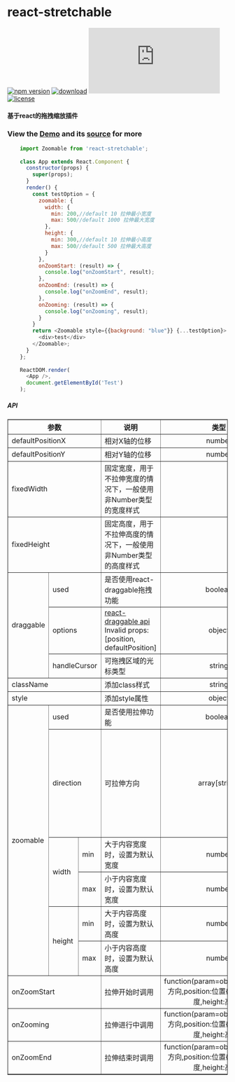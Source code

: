 # react-stretchable

[![npm version](https://img.shields.io/npm/v/react-stretchable.svg?style=flat)](https://www.npmjs.com/package/react-stretchable)
[![download](https://img.shields.io/npm/dm/react-stretchable.svg?style=flat)](https://www.npmjs.com/package/react-stretchable)
![gzip size](http://img.badgesize.io/https://npmcdn.com/react-stretchable/dist/zoomable.js?compression=gzip)
[![license](https://img.shields.io/badge/license-MIT-blue.svg?style=flat)](https://raw.githubusercontent.com/zsjjs/react-stretchable/master/LICENSE)

#### 基于react的拖拽缩放插件

### View the <a href="https://codepen.io/godIsMe/pen/NEXzgr">Demo</a> and its <a href="https://github.com/zsjjs/react-zoomable/blob/master/example/test.js">source</a> for more

``` js
    import Zoomable from 'react-stretchable';
    
    class App extends React.Component {
      constructor(props) {
        super(props);
      }
      render() {
        const testOption = {
          zoomable: {
            width: {
              min: 200,//default 10 拉伸最小宽度
              max: 500//default 1000 拉伸最大宽度
            },
            height: {
              min: 300,//default 10 拉伸最小高度
              max: 500//default 500 拉伸最大高度
            }
          },
          onZoomStart: (result) => {
            console.log("onZoomStart", result);
          },
          onZoomEnd: (result) => {
            console.log("onZoomEnd", result);
          },
          onZooming: (result) => {
            console.log("onZooming", result);
          }
        }
        return <Zoomable style={{background: "blue"}} {...testOption}>
          <div>test</div>
        </Zoomable>;
      }
    };
    
    ReactDOM.render(
      <App />,
      document.getElementById('Test')
    );
```

##### API

<table border="1">
    <tr>
      <th colspan="3">参数</th>
      <th>说明</th>
      <th align="center">类型</th>
      <th align="center">默认值</th>
    </tr>
    <tr>
      <td colspan="3">defaultPositionX</td>
      <td>相对X轴的位移</td>
      <td align="center">number</td>
      <td align="center">0</td>
    </tr>
    <tr>
      <td colspan="3">defaultPositionY</td>
      <td>相对Y轴的位移</td>
      <td align="center">number</td>
      <td align="center">0</td>
    </tr>
    <tr>
      <td colspan="3">fixedWidth</td>
      <td>固定宽度，用于不拉伸宽度的情况下，一般使用非Number类型的宽度样式</td>
      <td align="center"></td>
      <td align="center">null</td>
    </tr>
    <tr>
      <td colspan="3">fixedHeight</td>
      <td>固定高度，用于不拉伸高度的情况下，一般使用非Number类型的高度样式</td>
      <td align="center"></td>
      <td align="center">null</td>
    </tr>
    <tr>
      <td rowspan="3">draggable</td>
      <td colspan="2">used</td>
      <td>是否使用react-draggable拖拽功能</td>
      <td align="center">boolean</td>
      <td align="center">true</td>
    </tr>
    <tr>
      <td colspan="2">options</td>
      <td>
        <a target="_blank" href="https://www.npmjs.com/package/react-draggable#draggable-api">react-draggable api</a> Invalid props: [position, defaultPosition]
      </td>
      <td align="center">object</td>
      <td align="center">null</td>
    </tr>
    <tr>
      <td colspan="2">handleCursor</td>
      <td>可拖拽区域的光标类型</td>
      <td align="center">string</td>
      <td align="center">move</td>
    </tr>
    <tr>
      <td colspan="3">className</td>
      <td>添加class样式</td>
      <td align="center">string</td>
      <td align="center">""</td>
    </tr>
    <tr>
      <td colspan="3">style</td>
      <td>添加style属性</td>
      <td align="center">object</td>
      <td align="center">{}</td>
    </tr>
    <tr>
      <td rowspan="6">zoomable</td>
      <td colspan="2">used</td>
      <td>是否使用拉伸功能</td>
      <td align="center">boolean</td>
      <td align="center">true</td>
    </tr>
    <tr>
      <td colspan="2">direction</td>
      <td>可拉伸方向</td>
      <td align="center">array[string]</td>
      <td align="center">["top", "right-top", "right", "right-bottom", "bottom", "left-bottom", "left", "left-top"]</td>
    </tr>
    <tr>
      <td rowspan="2">width</td>
      <td>min</td>
      <td>大于内容宽度时，设置为默认宽度</td>
      <td align="center">number</td>
      <td align="center">10</td>
    </tr>
    <tr>
      <td>max</td>
      <td>小于内容宽度时，设置为默认宽度</td>
      <td align="center">number</td>
      <td align="center">1000</td>
    </tr>
    <tr>
      <td rowspan="2">height</td>
      <td>min</td>
      <td>大于内容高度时，设置为默认高度</td>
      <td align="center">number</td>
      <td align="center">10</td>
    </tr>
    <tr>
      <td>max</td>
      <td>小于内容高度时，设置为默认高度</td>
      <td align="center">number</td>
      <td align="center">500</td>
    </tr>
    <tr>
      <td colspan="3">onZoomStart</td>
      <td>拉伸开始时调用</td>
      <td align="center">function(param=object{direction:方向,position:位置{x,y},width:宽度,height:高度})</td>
      <td align="center">-</td>
    </tr>
    <tr>
      <td colspan="3">onZooming</td>
      <td>拉伸进行中调用</td>
      <td align="center">function(param=object{direction:方向,position:位置{x,y},width:宽度,height:高度})</td>
      <td align="center">-</td>
    </tr>
    <tr>
      <td colspan="3">onZoomEnd</td>
      <td>拉伸结束时调用</td>
      <td align="center">function(param=object{direction:方向,position:位置{x,y},width:宽度,height:高度})</td>
      <td align="center">-</td>
    </tr>
</table>
